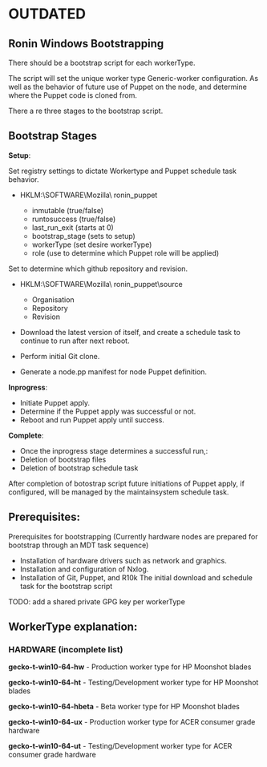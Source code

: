 # OUTDATED
## Ronin Windows Bootstrapping

There should be a bootstrap script for each workerType.

The script will set the unique worker type Generic-worker configuration. As well as the behavior of future use of Puppet on the node, and determine where the Puppet code is cloned from.

There a re three stages to the bootstrap script.

## Bootstrap Stages

**Setup**:

Set registry settings  to dictate Workertype and Puppet schedule task behavior.

   * HKLM:\SOFTWARE\Mozilla\ ronin_puppet

     - inmutable (true/false)
     - runtosuccess  (true/false)
     - last_run_exit  (starts at 0)
     - bootstrap_stage  (sets to setup)
     - workerType  (set desire workerType)
     - role  (use to determine which Puppet role will be applied)

Set to determine which github repository and revision.

   * HKLM:\SOFTWARE\Mozilla\ ronin_puppet\source

     - Organisation
     - Repository
     - Revision

  * Download the latest version of itself, and  create a schedule task to continue to run after next reboot.
  * Perform initial Git clone.
  * Generate a node.pp manifest for node Puppet definition.

**Inprogress**:

   * Initiate Puppet apply.
   * Determine if the Puppet apply was successful or not.
   * Reboot and run Puppet apply until success.

**Complete**:

  * Once the inprogress stage determines a successful run,:
   * Deletion of bootstrap files
   * Deletion of bootstrap schedule task

After completion of botostrap script future initiations of Puppet apply, if configured,  will be managed by the maintainsystem schedule task.

## Prerequisites:
Prerequisites for bootstrapping (Currently hardware nodes are prepared for bootstrap through an MDT task sequence)

* Installation of hardware drivers such as network and graphics.
* Installation and configuration of Nxlog.
* Installation of Git, Puppet, and R10k
The initial download and schedule task for the bootstrap script

TODO: add a shared private GPG key per workerType



## WorkerType explanation:
### HARDWARE (incomplete list)
**gecko-t-win10-64-hw**  - Production worker type for HP Moonshot blades

**gecko-t-win10-64-ht**    - Testing/Development worker type for HP Moonshot blades

**gecko-t-win10-64-hbeta**    - Beta worker type for HP Moonshot blades

**gecko-t-win10-64-ux**    -  Production worker type for ACER consumer grade hardware

**gecko-t-win10-64-ut**    -  Testing/Development worker type for ACER consumer grade hardware
